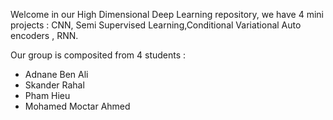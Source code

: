Welcome in our High Dimensional Deep Learning repository, we have 4 mini projects : CNN, Semi Supervised Learning,Conditional Variational Auto encoders , RNN.

Our group is composited from 4 students : 
 - Adnane Ben Ali
 - Skander Rahal
 - Pham Hieu
 - Mohamed Moctar Ahmed
